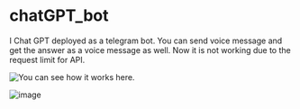 # chatGPT_bot
I Chat GPT deployed as a telegram bot. You can send voice message and get the answer as a voice message as well. Now it is not working due to the request limit for API.

![You can see how it works here. ](https://github.com/12194916/chatGPT_bot/blob/main/gif_demo.gif)

![image](https://user-images.githubusercontent.com/90163078/232182845-94216a9e-094f-49c8-a771-255b35c89984.png)
